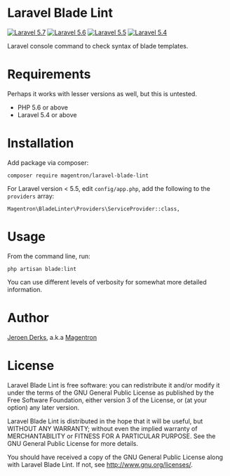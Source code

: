 # Laravel Blade Lint

[![Laravel 5.7](https://img.shields.io/badge/Laravel-5.7-green.svg)](https://github.com/laravel/framework/tree/5.7)
[![Laravel 5.6](https://img.shields.io/badge/Laravel-5.6-green.svg)](https://github.com/laravel/framework/tree/5.6)
[![Laravel 5.5](https://img.shields.io/badge/Laravel-5.5-green.svg)](https://github.com/laravel/framework/tree/5.5)
[![Laravel 5.4](https://img.shields.io/badge/Laravel-5.4-green.svg)](https://github.com/laravel/framework/tree/5.4)

Laravel console command to check syntax of blade templates.

# Requirements

Perhaps it works with lesser versions as well, but this is untested.

- PHP 5.6 or above
- Laravel 5.4 or above

# Installation

Add package via composer:

    composer require magentron/laravel-blade-lint

For Laravel version < 5.5, edit `config/app.php`, add the following to
the `providers` array:

    Magentron\BladeLinter\Providers\ServiceProvider::class,

# Usage

From the command line, run:

    php artisan blade:lint

You can use different levels of verbosity for somewhat more detailed
information.

# Author
 
[Jeroen Derks](https://www.phpfreelancer.nl), a.k.a [Magentron](https://github.com/Magentron)

# License

Laravel Blade Lint is free software: you can redistribute it and/or
modify it under the terms of the GNU General Public License as published
by the Free Software Foundation, either version 3 of the License, or (at
your option) any later version.

Laravel Blade Lint is distributed in the hope that it will be useful,
but WITHOUT ANY WARRANTY; without even the implied warranty of
MERCHANTABILITY or FITNESS FOR A PARTICULAR PURPOSE.  See the
GNU General Public License for more details.

You should have received a copy of the GNU General Public License along
with Laravel Blade Lint.  If not, see <http://www.gnu.org/licenses/>.
